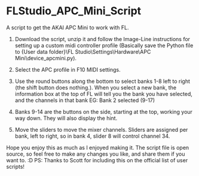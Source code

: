 # FLStudio_APC_Mini_Script
A script to get the AKAI APC Mini to work with FL. 

1) Download the script, unzip it and follow the Image-Line instructions for setting up a custom midi controller profile (Basically save the Python file to {User data folder}\FL Studio\Settings\Hardware\APC Mini\device_apcmini.py).

2) Select the APC profile in F10 MIDI settings.

3) Use the round buttons along the bottom to select banks 1-8 left to right (the shift button does nothing.). When you select a new bank, the information box at the top of FL will tell you the bank you have selected, and the channels in that bank EG: Bank 2 selected (9-17)

4) Banks 9-14 are the buttons on the side, starting at the top, working your way down. They will also display the hint.

5) Move the sliders to move the mixer channels. Sliders are assigned per bank, left to right, so in bank 4, slider 8 will control channel 34.

Hope you enjoy this as much as I enjoyed making it. The script file is open source, so feel free to make any changes you like, and share them if you want to. :D
PS: Thanks to Scott for including this on the official list of user scripts!
